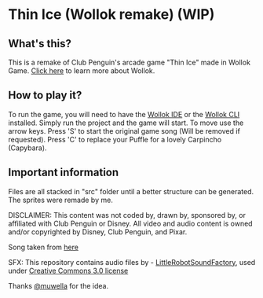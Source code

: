 # Thin Ice (Wollok remake) (WIP)

## What's this?

This is a remake of Club Penguin's arcade game "Thin Ice" made in Wollok Game. [Click here](https://www.wollok.org/) to learn more about Wollok.

## How to play it?

To run the game, you will need to have the [Wollok IDE](https://www.wollok.org/instalacion/) or the [Wollok CLI](https://github.com/uqbar-project/wollok-cli) installed. Simply run the project and the game will start. To move use the arrow keys. Press 'S' to start the original game song (Will be removed if requested). Press 'C' to replace your Puffle for a lovely Carpincho (Capybara).

## Important information

Files are all stacked in "src" folder until a better structure can be generated.
The sprites were remade by me.

DISCLAIMER: This content was not coded by, drawn by, sponsored by, or affiliated with Club Penguin or Disney. All video and audio content is owned and/or copyrighted by Disney, Club Penguin, and Pixar.

Song taken from [here](https://soundcloud.com/user-212290014/club-penguin-rewritten-music-ost-thin-ice)

SFX: This repository contains audio files by  - [LittleRobotSoundFactory]( https://freesound.org/people/LittleRobotSoundFactory/), used under [Creative Commons 3.0 license](http://creativecommons.org/licenses/by/3.0/)

Thanks [@muwella](https://github.com/muwella) for the idea.
